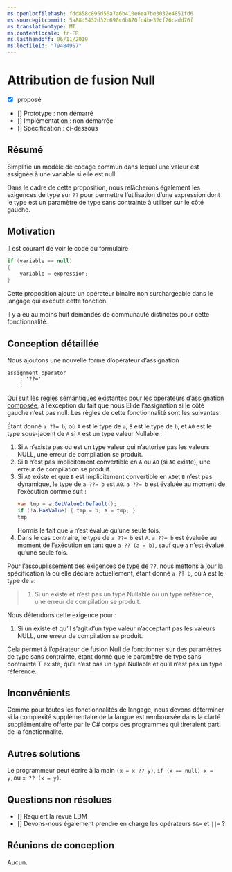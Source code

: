 ```yaml
---
ms.openlocfilehash: fdd858c895d56a7a6b410e6ea7be3032e4851fd6
ms.sourcegitcommit: 5a88d5432d32c690c6b870fc4be32cf26cadd76f
ms.translationtype: MT
ms.contentlocale: fr-FR
ms.lasthandoff: 06/11/2019
ms.locfileid: "79484957"
---
```

# <a name="null-coalescing-assignment"></a>Attribution de fusion Null

* [x] proposé
* [] Prototype : non démarré
* [] Implémentation : non démarrée
* [] Spécification : ci-dessous

## <a name="summary"></a>Résumé
[summary]: #summary

Simplifie un modèle de codage commun dans lequel une valeur est assignée à une variable si elle est null.

Dans le cadre de cette proposition, nous relâcherons également les exigences de type sur `??` pour permettre l’utilisation d’une expression dont le type est un paramètre de type sans contrainte à utiliser sur le côté gauche.

## <a name="motivation"></a>Motivation
[motivation]: #motivation

Il est courant de voir le code du formulaire

```csharp
if (variable == null)
{
    variable = expression;
}
```

Cette proposition ajoute un opérateur binaire non surchargeable dans le langage qui exécute cette fonction.

Il y a eu au moins huit demandes de communauté distinctes pour cette fonctionnalité.

## <a name="detailed-design"></a>Conception détaillée
[design]: #detailed-design

Nous ajoutons une nouvelle forme d’opérateur d’assignation

``` antlr
assignment_operator
    : '??='
    ;
```

Qui suit les [règles sémantiques existantes pour les opérateurs d’assignation composée](../../spec/expressions.md#compound-assignment), à l’exception du fait que nous Elide l’assignation si le côté gauche n’est pas null. Les règles de cette fonctionnalité sont les suivantes.

Étant donné `a ??= b`, où `A` est le type de `a`, `B` est le type de `b`, et `A0` est le type sous-jacent de `A` si `A` est un type valeur Nullable :

1. Si `A` n’existe pas ou est un type valeur qui n’autorise pas les valeurs NULL, une erreur de compilation se produit.
2. Si `B` n’est pas implicitement convertible en `A` ou `A0` (si `A0` existe), une erreur de compilation se produit.
3. Si `A0` existe et que `B` est implicitement convertible en `A0`et `B` n’est pas dynamique, le type de `a ??= b` est `A0`. `a ??= b` est évaluée au moment de l’exécution comme suit :
   ```C#
   var tmp = a.GetValueOrDefault();
   if (!a.HasValue) { tmp = b; a = tmp; }
   tmp
   ```
   Hormis le fait que `a` n’est évalué qu’une seule fois.
4. Dans le cas contraire, le type de `a ??= b` est `A`. `a ??= b` est évaluée au moment de l’exécution en tant que `a ?? (a = b)`, sauf que `a` n’est évalué qu’une seule fois.


Pour l’assouplissement des exigences de type de `??`, nous mettons à jour la spécification là où elle déclare actuellement, étant donné `a ?? b`, où `A` est le type de `a`:

> 1. Si un existe et n’est pas un type Nullable ou un type référence, une erreur de compilation se produit.

Nous détendons cette exigence pour :

1. Si un existe et qu’il s’agit d’un type valeur n’acceptant pas les valeurs NULL, une erreur de compilation se produit.

Cela permet à l’opérateur de fusion Null de fonctionner sur des paramètres de type sans contrainte, étant donné que le paramètre de type sans contrainte T existe, qu’il n’est pas un type Nullable et qu’il n’est pas un type référence.

## <a name="drawbacks"></a>Inconvénients
[drawbacks]: #drawbacks

Comme pour toutes les fonctionnalités de langage, nous devons déterminer si la complexité supplémentaire de la langue est remboursée dans la clarté supplémentaire offerte par le C# corps des programmes qui tireraient parti de la fonctionnalité.

## <a name="alternatives"></a>Autres solutions
[alternatives]: #alternatives

Le programmeur peut écrire à la main `(x = x ?? y)`, `if (x == null) x = y;`ou `x ?? (x = y)`.

## <a name="unresolved-questions"></a>Questions non résolues
[unresolved]: #unresolved-questions

- [] Requiert la revue LDM
- [] Devons-nous également prendre en charge les opérateurs `&&=` et `||=` ?

## <a name="design-meetings"></a>Réunions de conception

Aucun.
